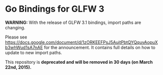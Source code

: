 Go Bindings for GLFW 3
======================

**WARNING:** With the release of GLFW 3.1 bindings, import paths are changing.

Please see https://docs.google.com/document/d/1zORKEEFPsJ5AujtPbtQYQquvAopuXb3whWud1sA7nAE for the announcement. It contains full details on how to update to new import paths.

This repository is **deprecated and will be removed in 30 days (on March 22nd, 2015).**
